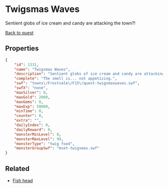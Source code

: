 # Twigsmas Waves

Sentient globs of ice cream and candy are attacking the town?!

[Back to quest](../quests.md)

## Properties

```json
{
    "id": 1331,
    "name": "Twigsmas Waves",
    "description": "Sentient globs of ice cream and candy are attacking the town?!",
    "complete": "The smell is... not appetizing.",
    "swf": "towns\/Frostvale\/F15\/quest-twigsmaswaves.swf",
    "swfX": "none",
    "maxSilver": 0,
    "maxGold": 2000,
    "maxGems": 0,
    "maxExp": 50000,
    "minTime": 0,
    "counter": 0,
    "extra": "",
    "dailyIndex": 0,
    "dailyReward": 0,
    "monsterMinLevel": 0,
    "monsterMaxLevel": 99,
    "monsterType": "twig food",
    "monsterGroupSwf": "mset-twigsmas.swf"
}
```

## Related

- [Fish head](../items/15219-fish-head.md)

